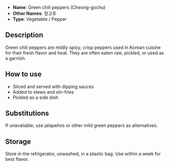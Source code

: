- **Name**: Green chili peppers (Cheong-gochu)
- **Other Names**: 청고추
- **Type**: Vegetable / Pepper

## Description

Green chili peppers are mildly spicy, crisp peppers used in Korean cuisine for their fresh flavor and heat. They are often eaten raw, pickled, or used as a garnish.

## How to use

- Sliced and served with dipping sauces
- Added to stews and stir-fries
- Pickled as a side dish

## Substitutions

If unavailable, use jalapeños or other mild green peppers as alternatives.

## Storage

Store in the refrigerator, unwashed, in a plastic bag. Use within a week for best flavor. 